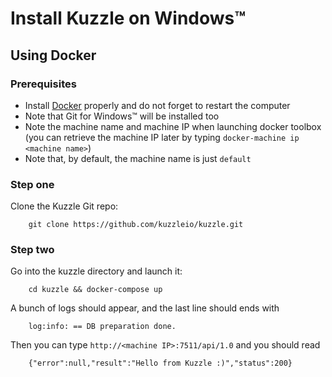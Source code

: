# Install Kuzzle on Windows™

## Using Docker

### Prerequisites

* Install [Docker](https://docs.docker.com/engine/installation/windows/) properly and do not forget to restart the computer
* Note that Git for Windows™ will be installed too
* Note the machine name and machine IP when launching docker toolbox (you can retrieve the machine IP later by typing ```docker-machine ip <machine name>```)
* Note that, by default, the machine name is just ```default```

### Step one

Clone the Kuzzle Git repo:

		git clone https://github.com/kuzzleio/kuzzle.git
		
### Step two

Go into the kuzzle directory and launch it:

		cd kuzzle && docker-compose up

A bunch of logs should appear, and the last line should ends with 

		log:info: == DB preparation done.

Then you can type ```http://<machine IP>:7511/api/1.0``` and you should read 

		{"error":null,"result":"Hello from Kuzzle :)","status":200}
